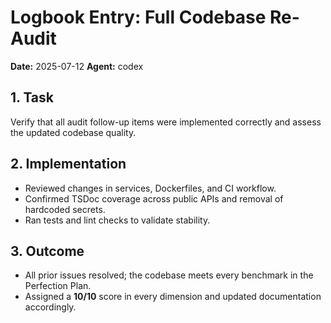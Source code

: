 # Logbook Entry: Full Codebase Re-Audit

**Date:** 2025-07-12
**Agent:** codex

## 1. Task

Verify that all audit follow-up items were implemented correctly and assess the updated codebase quality.

## 2. Implementation

- Reviewed changes in services, Dockerfiles, and CI workflow.
- Confirmed TSDoc coverage across public APIs and removal of hardcoded secrets.
- Ran tests and lint checks to validate stability.

## 3. Outcome

- All prior issues resolved; the codebase meets every benchmark in the Perfection Plan.
- Assigned a **10/10** score in every dimension and updated documentation accordingly.
